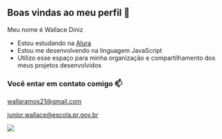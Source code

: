 ## Boas vindas ao meu perfil 💙

Meu nome é Wallace Diniz

- Estou estudando na [Alura](https://www.alura.com.br)
- Estou me desenvolvendo na linguagem JavaScript
- Utilizo esse espaço para minha organização e compartilhamento dos meus projetos desenvolvidos

### Você entar em contato comigo 📫

wallaramos21@gmail.com

junior.wallace@escola.pr.gov.br

![](https://media1.tenor.com/m/6IK22ph_bBEAAAAd/done-congrats.gif)
